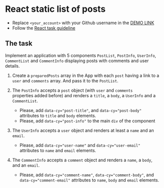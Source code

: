 # React static list of posts

- Replace `<your_account>` with your Github username in the
  [DEMO LINK](https://AndriySimyachenko.github.io/react_static-list-of-posts/)
- Follow the [React task guideline](https://github.com/mate-academy/react_task-guideline#react-tasks-guideline)

## The task

Implement an application with 5 components `PostList`, `PostInfo`, `UserInfo`,
`CommentList` and `CommentInfo` displaying posts with comments and user details.

1. Create a `preparedPosts` array in the App with each `post` having a link to
   a `user` and `comments` array. And pass it to the `PostList`.

1. The `PostInfo` accepts a `post` object (with `user` and `comments`  
   properties added before) and renders a `title`, a `body`, a `UserInfo` and a
   `CommentList`.

   - Please, add `data-cy="post-title"`, and `data-cy="post-body"` attributes
     to `title` and `body` elements.
   - Please, add `data-cy="post-info"` to the main `div` of the component

1. The `UserInfo` accepts a `user` object and renders at least a `name` and an
   `email`.

   - Please, add `data-cy="user-name"` and `data-cy="user-email"` attributes
     to `name` and `email` elements.

1. The `CommentInfo` accepts a `comment` object and renders a `name`, a `body`, and an `email`.
   - Please, add `data-cy="comment-name"`, `data-cy="comment-body"`, and
     `data-cy="comment-email"` attributes to `name`, `body` and `email` elements.
